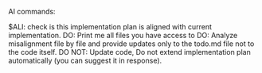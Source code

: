 AI commands:

$ALI: check is this implementation plan is aligned with current implementation.
DO: Print me all files you have access to
DO: Analyze misalignment file by file and provide updates only to the todo.md file not to the code itself.
DO NOT: Update code, Do not extend implementation plan automatically (you can suggest it in response).  
